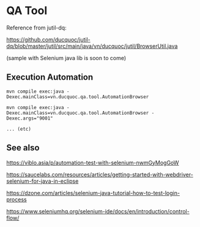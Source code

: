 QA Tool 
=== 

Reference from jutil-dq: 

https://github.com/ducquoc/jutil-dq/blob/master/jutil/src/main/java/vn/ducquoc/jutil/BrowserUtil.java

(sample with Selenium java lib is soon to come)

## Execution Automation
```
mvn compile exec:java -Dexec.mainClass=vn.ducquoc.qa.tool.AutomationBrowser

mvn compile exec:java -Dexec.mainClass=vn.ducquoc.qa.tool.AutomationBrowser -Dexec.args="9001"

... (etc)
```

## See also

https://viblo.asia/p/automation-test-with-selenium-nwmGyMogGoW

https://saucelabs.com/resources/articles/getting-started-with-webdriver-selenium-for-java-in-eclipse

https://dzone.com/articles/selenium-java-tutorial-how-to-test-login-process

https://www.seleniumhq.org/selenium-ide/docs/en/introduction/control-flow/

